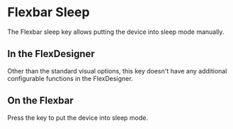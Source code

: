 # Flexbar Sleep

The Flexbar sleep key allows putting the device into sleep mode manually.

## In the FlexDesigner

Other than the standard visual options, this key doesn't have any additional configurable functions in the FlexDesigner.

## On the Flexbar

Press the key to put the device into sleep mode.
